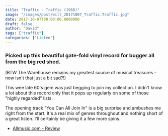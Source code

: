 ```yaml
---
title: "Traffic - Traffic (1968)"
image: "/images/post/wilt_20171007_Traffic.Traffic.jpg"
date: 2017-10-07T00:00:00.0000000
draft: false
author: "David"
tags: ["traffic"]
categories: ["Listen"]
---
```

### Picked up this beautiful gate-fold vinyl record for bugger all from the big red shed.

 (BTW The Warehouse remains my greatest source of musical treasures - now isn't that just a bit sad?!)

 This wee late 60's gem was just begging to join my collection. I didn't know a lot about this record only that it pops up regularly on some of those "highly regarded" lists.

 The opening track "You Can All Join In" is a big surprise and ambushes me right from the start. It's a real mix of genres throughout and nothing short of a great listen. I'll certainly be giving it a few more spins.

-  [Allmusic.com - Review](https://www.allmusic.com/album/traffic-mw0000651445)